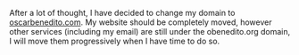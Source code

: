 <!-- title: New domain name: oscarbenedito.com -->
<!-- slug: new-domain-name -->
<!-- categories: Miscellany, Personal domain -->
<!-- date: 2020-03-01T00:00:00Z -->

After a lot of thought, I have decided to change my domain to
[oscarbenedito.com](https://oscarbenedito.com). My website should be completely
moved, however other services (including my email) are still under the
obenedito.org domain, I will move them progressively when I have time to do so.
